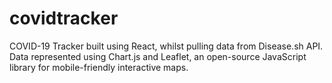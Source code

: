 # covidtracker
COVID-19 Tracker built using React, whilst pulling data from Disease.sh API.
Data represented using Chart.js and Leaflet, an open-source JavaScript library for mobile-friendly interactive maps.
